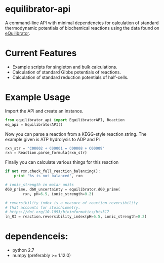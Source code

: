 # equilibrator-api

A command-line API with minimal dependencies for calculation of standard thermodynamic potentials of biochemical reactions using the data found on [eQuilibrator](http://equilibrator.weizmann.ac.il/). 

# Current Features 

* Example scripts for singleton and bulk calculations.
* Calculation of standard Gibbs potentials of reactions.
* Calculation of standard reduction potentials of half-cells.

# Example Usage

Import the API and create an instance.  

```python
from equilibrator_api import EquilibratorAPI, Reaction
eq_api = EquilibratorAPI()
```

Now you can parse a reaction from a KEGG-style reaction string. The example given is ATP hydrolysis to ADP and Pi

```python
rxn_str = "C00002 + C00001 = C00008 + C00009"
rxn = Reaction.parse_formula(rxn_str)
```

Finally you can calculate various things for this reaction

```python
if not rxn.check_full_reaction_balancing():
	print '%s is not balanced', rxn

# ionic_strength in molar units
dG0_prime, dG0_uncertainty = equilibrator.dG0_prime(
        rxn, pH=6.5, ionic_strength=0.2) 

# reversibility index is a measure of reaction reversibility
# that accounts for stoichiometry. 
# https://doi.org/10.1093/bioinformatics/bts317
ln_RI = reaction.reversibility_index(pH=6.5, ionic_strength=0.2)
```

# dependenceis:
- python 2.7
- numpy (preferably >= 1.12.0)

